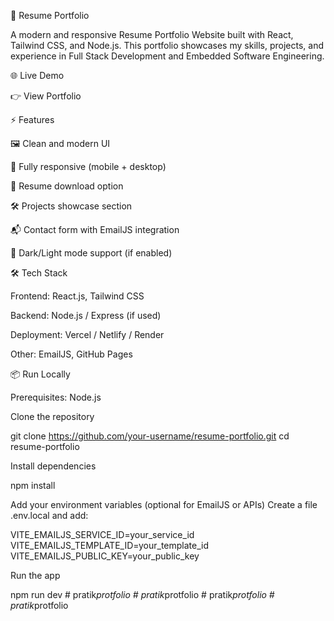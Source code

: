 🚀 Resume Portfolio

A modern and responsive Resume Portfolio Website built with React, Tailwind CSS, and Node.js.
This portfolio showcases my skills, projects, and experience in Full Stack Development and Embedded Software Engineering.

🌐 Live Demo

👉 View Portfolio

⚡ Features

🖼️ Clean and modern UI

📱 Fully responsive (mobile + desktop)

📄 Resume download option

🛠️ Projects showcase section

📬 Contact form with EmailJS integration

🌙 Dark/Light mode support (if enabled)

🛠️ Tech Stack

Frontend: React.js, Tailwind CSS

Backend: Node.js / Express (if used)

Deployment: Vercel / Netlify / Render

Other: EmailJS, GitHub Pages

📦 Run Locally

Prerequisites: Node.js

Clone the repository

git clone https://github.com/your-username/resume-portfolio.git
cd resume-portfolio


Install dependencies

npm install


Add your environment variables (optional for EmailJS or APIs)
Create a file .env.local and add:

VITE_EMAILJS_SERVICE_ID=your_service_id
VITE_EMAILJS_TEMPLATE_ID=your_template_id
VITE_EMAILJS_PUBLIC_KEY=your_public_key


Run the app

npm run dev
#   p r a t i k _ p r o t f o l i o  
 #   p r a t i k _ p r o t f o l i o  
 #   p r a t i k _ p r o t f o l i o  
 #   p r a t i k _ p r o t f o l i o  
 